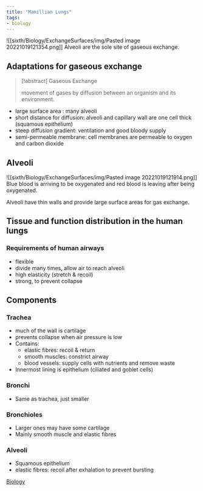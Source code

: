 ```yaml
---
title: "Mamillian Lungs"
tags:
- biology
---
```


![[sixth/Biology/ExchangeSurfaces/img/Pasted image 20221019121354.png]]
Alveoli are the sole site of gaseous exchange.

## Adaptations for gaseous exchange

> [!abstract] Gaseous Exchange
>
> movement of gases by diffusion between an organism and its environment.

- large surface area : many alveoli
- short distance for diffusion: alveoli and capillary wall are one cell thick (squamous epithelium)
- steep diffusion gradient: ventilation and good bloody supply
- semi-permeable membrane: cell membranes are permeable to oxygen and carbon dioxide

## Alveoli

![[sixth/Biology/ExchangeSurfaces/img/Pasted image 20221019121914.png]]
Blue blood is arriving to be oxygenated and red blood is leaving after being oxygenated.

Alveoli have thin walls and provide large surface areas for gas exchange.

## Tissue and function distribution in the human lungs

### Requirements of human airways
- flexible
- divide many times, allow air to reach alveoli
- high elasticity (stretch & recoil)
- strong, to prevent collapse

## Components

### Trachea
- much of the wall is cartilage
- prevents collapse when air pressure is low
- Contains:
	- elastic fibres: recoil & return
	- smooth muscles: constrict airway
	- blood vessels: supply cells with nutrients and remove waste
- Innermost lining is epithelium (ciliated and goblet cells)

### Bronchi
- Same as trachea, just smaller

### Bronchioles
- Larger ones may have some cartilage
- Mainly smooth muscle and elastic fibres

### Alveoli
- Squamous epithelium 
- elastic fibres: recoil after exhalation to prevent bursting


[Biology](/Biology)